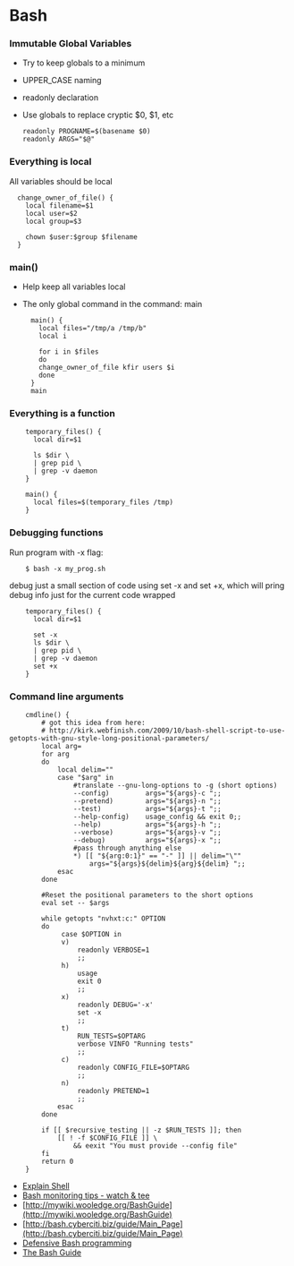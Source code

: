# Bash 

### Immutable Global Variables

- Try to keep globals to a minimum 
- UPPER_CASE naming
- readonly declaration
- Use globals to replace cryptic $0, $1, etc

      readonly PROGNAME=$(basename $0)
      readonly ARGS="$@"

### Everything is local

All variables should be local

      change_owner_of_file() {
        local filename=$1
        local user=$2
        local group=$3

        chown $user:$group $filename
      }

### main()

- Help keep all variables local
- The only global command in the command: main

        main() {
          local files="/tmp/a /tmp/b"
          local i

          for i in $files
          do
          change_owner_of_file kfir users $i
          done
        }
        main

### Everything is a function 

        temporary_files() {
          local dir=$1

          ls $dir \
          | grep pid \
          | grep -v daemon
        }

        main() {
          local files=$(temporary_files /tmp)
        }

### Debugging functions

Run program with -x flag: 

        $ bash -x my_prog.sh

debug just a small section of code using set -x and set +x, which will pring debug info just for the current code wrapped

        temporary_files() {
          local dir=$1

          set -x
          ls $dir \
          | grep pid \
          | grep -v daemon
          set +x
        }

### Command line arguments

        cmdline() {
            # got this idea from here:
            # http://kirk.webfinish.com/2009/10/bash-shell-script-to-use-getopts-with-gnu-style-long-positional-parameters/
            local arg=
            for arg
            do
                local delim=""
                case "$arg" in
                    #translate --gnu-long-options to -g (short options)
                    --config)         args="${args}-c ";;
                    --pretend)        args="${args}-n ";;
                    --test)           args="${args}-t ";;
                    --help-config)    usage_config && exit 0;;
                    --help)           args="${args}-h ";;
                    --verbose)        args="${args}-v ";;
                    --debug)          args="${args}-x ";;
                    #pass through anything else
                    *) [[ "${arg:0:1}" == "-" ]] || delim="\""
                        args="${args}${delim}${arg}${delim} ";;
                esac
            done

            #Reset the positional parameters to the short options
            eval set -- $args

            while getopts "nvhxt:c:" OPTION
            do
                 case $OPTION in
                 v)
                     readonly VERBOSE=1
                     ;;
                 h)
                     usage
                     exit 0
                     ;;
                 x)
                     readonly DEBUG='-x'
                     set -x
                     ;;
                 t)
                     RUN_TESTS=$OPTARG
                     verbose VINFO "Running tests"
                     ;;
                 c)
                     readonly CONFIG_FILE=$OPTARG
                     ;;
                 n)
                     readonly PRETEND=1
                     ;;
                esac
            done

            if [[ $recursive_testing || -z $RUN_TESTS ]]; then
                [[ ! -f $CONFIG_FILE ]] \
                    && eexit "You must provide --config file"
            fi
            return 0
        }

- [Explain Shell](http://explainshell.com)
- [Bash monitoring tips - watch & tee](https://www.youtube.com/watch?v=8zU7Ov-uW1E)
- [http://mywiki.wooledge.org/BashGuide](http://mywiki.wooledge.org/BashGuide)
- [http://bash.cyberciti.biz/guide/Main_Page](http://bash.cyberciti.biz/guide/Main_Page)
- [Defensive Bash programming](http://www.kfirlavi.com/blog/2012/11/14/defensive-bash-programming)
- [The Bash Guide](http://guide.bash.academy/)
